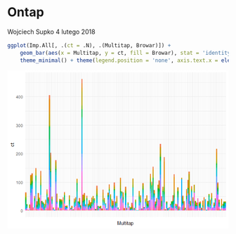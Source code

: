 Ontap
================
Wojciech Supko
4 lutego 2018

``` r
ggplot(Imp.All[, .(ct = .N), .(Multitap, Browar)]) + 
    geom_bar(aes(x = Multitap, y = ct, fill = Browar), stat = 'identity') + 
    theme_minimal() + theme(legend.position = 'none', axis.text.x = element_blank())
```

![](untap.1.0_files/figure-markdown_github/unnamed-chunk-1-1.png)
